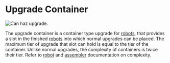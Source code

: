 # Upgrade Container

![Can haz upgrade.](oredict:oc:upgradeContainer1)

The upgrade container is a container type upgrade for [robots](../block/robot.md), that provides a slot in the finished [robots](../block/robot.md) into which normal upgrades can be placed. The maximum tier of upgrade that slot can hold is equal to the tier of the container. Unlike normal upgrades, the complexity of containers is twice their tier. Refer to [robot](../block/robot.md) and [assembler](../block/assembler.md) documentation on complexity. 

